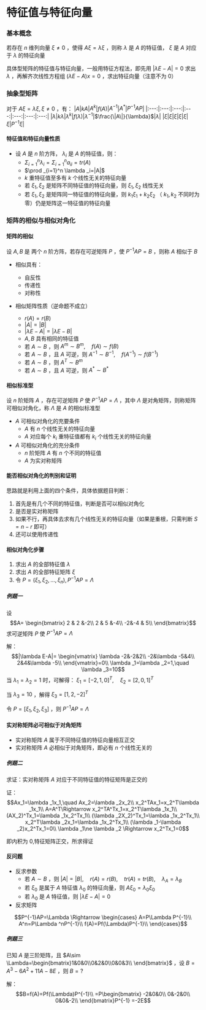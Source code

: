# 特征值与特征向量

### 基本概念
若存在 $n$ 维列向量 $\xi \ne 0$ ，使得 $A\xi = \lambda \xi$ ，则称 $\lambda$ 是 $A$ 的特征值， $\xi$ 是 $A$ 对应于 $\lambda$ 的特征向量

具体型矩阵的特征值与特征向量，一般用特征方程法，即先用 $|\lambda E-A|=0$ 求出 $\lambda$ ，再解齐次线性方程组 $(\lambda E-A)x=0$ ，求出特征向量（注意不为 0）

### 抽象型矩阵
对于 $A\xi =\lambda \xi,\xi \ne 0$ ，有：
|$A$|$kA$|$A^k$|$f(A)$|$A^{-1}$|$A^*$|$P^{-1}AP$|
|:---:|:---:|:---:|:---:|:---:|:---:|:---:|
|$\lambda$|$k\lambda$|$\lambda ^k$|$f(\lambda )$|$\lambda ^{-1}$|$\frac{\|A\|}{\lambda}$|$\lambda$|
|$\xi$|$\xi$|$\xi$|$\xi$|$\xi$|$\xi$|$P^{-1}\xi$|


#### 特征值和特征向量性质
- 设 $A$ 是 $n$ 阶方阵， $\lambda _i$ 是 $A$ 的特征值，则：
  - $\Sigma _{i=1}^n \lambda _i=\Sigma _{i=1}^na_{ii}=tr(A)$
  - $\prod _{i=1}^n \lambda _i=|A|$
  - $k$ 重特征值至多有 $k$ 个线性无关的特征向量
  - 若 $\xi _1,\xi _2$ 是矩阵不同特征值的特征向量，则 $\xi _1,\xi _2$ 线性无关
  - 若 $\xi _1,\xi _2$ 是矩阵同一特征值的特征向量，则 $k_1\xi _1+k_2\xi _2$ （ $k_1,k_2$ 不同时为零）仍是矩阵这一特征值的特征向量



### 矩阵的相似与相似对角化

#### 矩阵的相似
设 $A,B$ 是 两个 $n$ 阶方阵，若存在可逆矩阵 $P$ ，使 $P^{-1}AP=B$ ，则称 $A$ 相似于 $B$

- 相似具有：
  - 自反性
  - 传递性
  - 对称性

- 相似矩阵性质（逆命题不成立）
  - $r(A)=r(B)$
  - $|A|=|B|$
  - $|\lambda E-A|=|\lambda E-B|$
  - $A,B$ 具有相同的特征值
  - 若 $A\sim B$ ，则 $A^m\sim B^m,\quad f(A)\sim f(B)$
  - 若 $A\sim B$ ，且 $A$ 可逆，则 $A^{-1}\sim B^{-1},\quad f(A^{-1})\sim f(B^{-1})$
  - 若 $A\sim B$ ，则 $A^T\sim B^m$
  - 若 $A\sim B$ ，且 $A$ 可逆，则 $A^*\sim B^*$


#### 相似标准型
设 $n$ 阶矩阵 $A$ ，存在可逆矩阵 $P$ 使 $P^{-1}AP=\Lambda$ ，其中 $\Lambda$ 是对角矩阵，则称矩阵可相似对角化，称 $\Lambda$ 是 $A$ 的相似标准型

- $A$ 可相似对角化的充要条件
  - $A$ 有 $n$ 个线性无关的特征向量
  - $A$ 对应每个 $k_i$ 重特征值都有 $k_i$ 个线性无关的特征向量
- $A$ 可相似对角化的充分条件
  - $n$ 阶矩阵 $A$ 有 $n$ 个不同的特征值
  - $A$ 为实对称矩阵


#### 能否相似对角化的判别和证明
思路就是利用上面的四个条件，具体依据题目判断：
1. 首先是有几个不同的特征值，判断是否可以相似对角化
2. 是否是实对称矩阵
3. 如果不行，再具体去求有几个线性无关的特征向量（如果是重根，只需判断 $S=n-r$ 即可）
4. 还可以使用传递性


#### 相似对角化步骤
1. 求出 $A$ 的全部特征值 $\lambda$
2. 求出 $A$ 的全部特征矩阵 $\xi$
3. 令 $P=(\xi _1,\xi _2,...,\xi _n), P^{-1}AP=\Lambda$

##### 例题一
设 
$$A=
\begin{bmatrix}
2 & 2 &-2\\
2 & 5 &-4\\
-2&-4 & 5\\
\end{bmatrix}$$
求可逆矩阵 $P$ 使 $P^{-1}AP=\Lambda$

解：
$$|\lambda E-A|=
\begin{vmatrix}
\lambda -2&-2&2\\
-2&\lambda -5&4\\
2&4&\lambda -5\\
\end{vmatrix}=0\\
\lambda _1=\lambda _2=1,\quad \lambda _3=10$$
当 $\lambda _1=\lambda _2=1$ 时，可解得： $\xi _1=[-2,1,0]^T,\quad \xi _2=[2,0,1]^T$

当 $\lambda _3=10$ ，解得 $\xi _3=[1,2,-2]^T$

令 $P=[\xi _1,\xi _2,\xi _3]$ ，则 $P^{-1}AP=\Lambda$ 


#### 实对称矩阵必可相似于对角矩阵
- 实对称矩阵 $A$ 属于不同特征值的特征向量相互正交
- 实对称矩阵 $A$ 必相似于对角矩阵，即必有 $n$ 个线性无关的

##### 例题二
求证：实对称矩阵 $A$ 对应于不同特征值的特征矩阵是正交的

证：
$$Ax_1=\lambda _1x_1,\quad Ax_2=\lambda _2x_2\\
x_2^TAx_1=x_2^T\lambda _1x_1\\
A=A^T\Rightarrow x_2^TA^Tx_1=x_2^T\lambda _1x_1\\
(AX_2)^Tx_1=\lambda _1x_2^Tx_1\\
(\lambda _2X_2)^Tx_1=\lambda _1x_2^Tx_1\\
x_2^T\lambda _2x_1=\lambda _1x_2^Tx_1\\
(\lambda _1-\lambda _2)x_2^Tx_1=0\\
\lambda _1\ne \lambda _2 \Rightarrow x_2^Tx_1=0$$

即内积为 0,特征矩阵正交，所求得证


#### 反问题
- 反求参数
  - 若 $A\sim B$ ，则 $|A|=|B|,\quad r(A)=r(B),\quad tr(A)=tr(B),\quad \lambda _A=\lambda _B$
  - 若 $\xi _0$ 是属于 $A$ 特征值 $\lambda _0$ 的特征向量，则 $A\xi _0=\lambda _0\xi _0$
  - 若 $\lambda _0$ 是 $A$ 特征值，则 $|\lambda E-A|=0$
- 反求矩阵

$$P^{-1}AP=\Lambda \Rightarrow 
\begin{cases}
A=P\Lambda P^{-1}\\
A^n=P\Lambda ^nP^{-1}\\
f(A)=Pf(\Lambda)P^{-1}\\
\end{cases}$$

##### 例题三
已知 $A$ 是三阶矩阵，且 $A\sim \Lambda=\begin{bmatrix}1&0&0\\0&2&0\\0&0&3\\ \end{bmatrix}$ ，设 $B=A^3-6A^2+11A-8E$ ，则 $B=?$

解：
$$B=f(A)=Pf(\Lambda)P^{-1}\\
=P\begin{bmatrix}
-2&0&0\\
0&-2&0\\
0&0&-2\\
\end{bmatrix}P^{-1}
=-2E$$